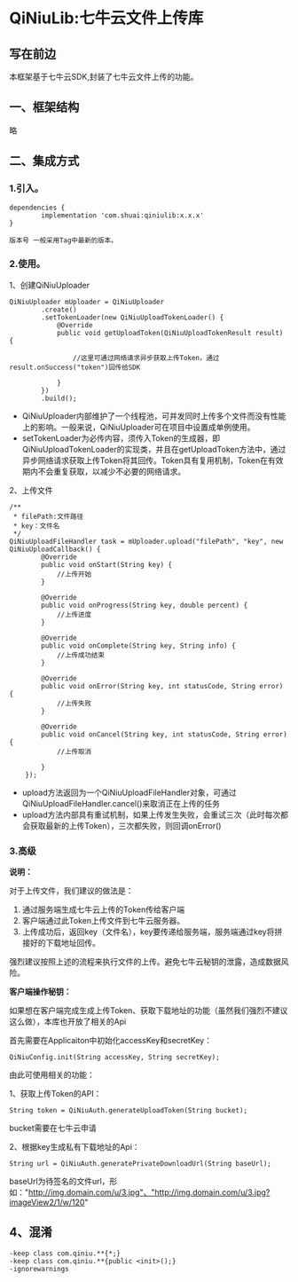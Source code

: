 # QiNiuLib:七牛云文件上传库

## 写在前边

本框架基于七牛云SDK,封装了七牛云文件上传的功能。


## 一、框架结构

略


## 二、集成方式

### 1.引入。

```
dependencies {
        implementation 'com.shuai:qiniulib:x.x.x'
}

版本号 一般采用Tag中最新的版本。
```


### 2.使用。

1、创建QiNiuUploader
```
QiNiuUploader mUploader = QiNiuUploader
        .create()
        .setTokenLoader(new QiNiuUploadTokenLoader() {
            @Override
            public void getUploadToken(QiNiuUploadTokenResult result) {

                //这里可通过网络请求异步获取上传Token，通过result.onSuccess("token")回传给SDK

            }
        })
        .build();
```

* QiNiuUploader内部维护了一个线程池，可并发同时上传多个文件而没有性能上的影响。一般来说，QiNiuUploader可在项目中设置成单例使用。
* setTokenLoader为必传内容，须传入Token的生成器，即QiNiuUploadTokenLoader的实现类，并且在getUploadToken方法中，通过异步网络请求获取上传Token将其回传。Token具有复用机制，Token在有效期内不会重复获取，以减少不必要的网络请求。


2、上传文件
```
/**
 * filePath:文件路径
 * key：文件名
 */
QiNiuUploadFileHandler task = mUploader.upload("filePath", "key", new QiNiuUploadCallback() {
        @Override
        public void onStart(String key) {
            //上传开始
        }

        @Override
        public void onProgress(String key, double percent) {
            //上传进度
        }

        @Override
        public void onComplete(String key, String info) {
            //上传成功结束
        }

        @Override
        public void onError(String key, int statusCode, String error) {
            //上传失败
        }

        @Override
        public void onCancel(String key, int statusCode, String error) {
            //上传取消

        }
    });

```

* upload方法返回为一个QiNiuUploadFileHandler对象，可通过QiNiuUploadFileHandler.cancel()来取消正在上传的任务
* upload方法内部具有重试机制，如果上传发生失败，会重试三次（此时每次都会获取最新的上传Token），三次都失败，则回调onError()


### 3.高级

**说明：**

对于上传文件，我们建议的做法是：

1. 通过服务端生成七牛云上传的Token传给客户端
2. 客户端通过此Token上传文件到七牛云服务器。
3. 上传成功后，返回key（文件名），key要传递给服务端，服务端通过key将拼接好的下载地址回传。


强烈建议按照上述的流程来执行文件的上传。避免七牛云秘钥的泄露，造成数据风险。

**客户端操作秘钥：**

如果想在客户端完成生成上传Token、获取下载地址的功能（虽然我们强烈不建议这么做），本库也开放了相关的Api

首先需要在Applicaiton中初始化accessKey和secretKey：
```
QiNiuConfig.init(String accessKey, String secretKey);
```

由此可使用相关的功能：

1、获取上传Token的API：
```
String token = QiNiuAuth.generateUploadToken(String bucket);
```
bucket需要在七牛云申请


2、根据key生成私有下载地址的Api：
```
String url = QiNiuAuth.generatePrivateDownloadUrl(String baseUrl);
```
baseUrl为待签名的文件url，形如："http://img.domain.com/u/3.jpg"、"http://img.domain.com/u/3.jpg?imageView2/1/w/120"


## 4、混淆
```
-keep class com.qiniu.**{*;}
-keep class com.qiniu.**{public <init>();}
-ignorewarnings

```
